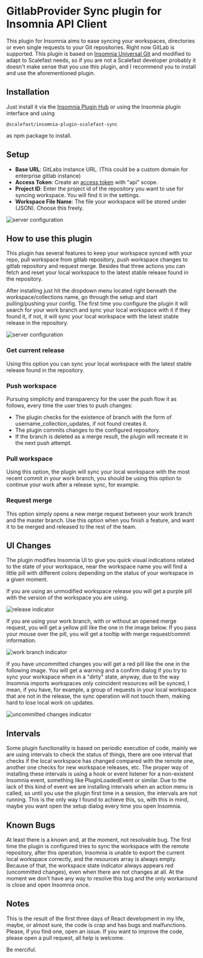 # GitlabProvider Sync plugin for Insomnia API Client

This plugin for Insomnia aims to ease syncing your workspaces, directories or even single requests to your Git repositories. Right now GitLab is supported.
This plugin is based on [Insomnia Universal Git](https://insomnia.rest/plugins/insomnia-plugin-universal-git) and modified to adapt to Scalefast needs, so if you are not a Scalefast developer probably it doesn't make sense that you use this plugin, and I recommend you to install and use the aforementioned plugin.

## Installation

Just install it via the [Insomnia Plugin Hub](https://insomnia.rest/plugins) or using the Insomnia plugin interface and using

```
@scalefast/insomnia-plugin-scalefast-sync 
```
as npm package to install.

## Setup

* **Base URL**: GitLabs instance URL. (This could be a custom domain for enterprise gitlab instance)
* **Access Token**: Create an [access token](https://docs.gitlab.com/ee/user/profile/personal_access_tokens.html) with "api" scope.
* **Project ID**: Enter the project id of the repository you want to use for syncing workspace. You will find it in the settings.
* **Workspace File Name**: The file your workspace will be stored under (JSON). Choose this freely.

![server configuration](https://i.postimg.cc/sgJLWJ5R/plugin-setup.png)

## How to use this plugin

This plugin has several features to keep your workspace synced with your repo, pull workspace from gitlab repository, push workspace changes to gitlab repository and request merge. Besides that three actions you can fetch and reset your local workspace to the latest stable release found in the repository.

After installing just hit the dropdown menu located right beneath the workspace/collections name, go through the setup and start pulling/pushing your config. The first time you configure the plugin it will search for your work branch and sync your local workspace with it if they found it, if not, it will sync your local workspace with the latest stable release in the repository.


![server configuration](https://i.postimg.cc/SRZBC7my/plugin-menu.png)

### Get current release
Using this option you can sync your local workspace with the latest stable release found in the repository.

### Push workspace
Pursuing simplicity and transparency for the user the push flow it as follows, every time the user tries to push changes:
- The plugin checks for the existence of branch with the form of username_collection_updates, if not found creates it.
- The plugin commits changes to the configured repository.
- If the branch is deleted as a merge result, the plugin will recreate it in the next push attempt.

### Pull workspace
Using this option, the plugin will sync your local workspace with the most recent commit in your work branch, you should be using this option to continue your work after a release sync, for example.

### Request merge
This option simply opens a new merge request between your work branch and the master branch. Use this option when you finish a feature, and want it to be merged and released to the rest of the team.

## UI Changes

The plugin modifies Insomnia UI to give you quick visual indications related to the state of your workspace, near the workspace name you will find a little pill with different colors depending on the status of your workspace in a given moment.

If you are using an unmodified workspace release you will get a purple pill with the version of the workspace you are using.

![release indicator](https://i.postimg.cc/BvHkvfyc/release.png)

If you are using your work branch, with or without an opened merge request, you will get a yellow pill like the one in the image below. If you pass your mouse over the pill, you will get a tooltip with merge request/commit information.

![work branch indicator](https://i.postimg.cc/3xyzPvFq/commited.png)

If you have uncommitted changes you will get a red pill like the one in the following image. You will get a warning and a confirm dialog if you try to sync your workspace when in a "dirty" state, anyway, due to the way Insomnia imports workspaces only coincident resources will be synced, I mean, if you have, for example, a group of requests in your local workspace that are not in the release, the sync operation will not touch them, making hard to lose local work on updates.

![uncommitted changes indicator](https://i.postimg.cc/vZpCMZPZ/dirty.png)

## Intervals
Some plugin functionality is based on periodic execution of code, mainly we are using intervals to check the status of things, there are one interval that checks if the local workspace has changed compared with the remote one, another one checks for new workspace releases, etc. The proper way of installing these intervals is using a hook or event listener for a non-existent Insomnia event, something like PluginLoadedEvent or similar. Due to the lack of this kind of event we are installing intervals when an action menu is called, so until you use the plugin first time in a session, the intervals are not running. This is the only way I found to achieve this, so, with this in mind, maybe you want open the setup dialog every time you open Insomnia.

## Known Bugs
At least there is a known and, at the moment, not resolvable bug. The first time the plugin is configured tries to sync the workspace with the remote repository, after this operation, Insomnia is unable to export the current local workspace correctly, and the resources array is always empty. Because of that, the workspace state indicator always appears red (uncommitted changes), even when there are not changes at all. At the moment we don't have any way to resolve this bug and the only workaround is close and open Insomnia once.

## Notes
This is the result of the first three days of React development in my life, maybe, or almost sure, the code is crap and has bugs and malfunctions. Please, if you find one, open an issue. If you want to improve the code, please open a pull request, all help is welcome.

Be merciful.


